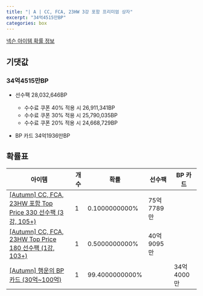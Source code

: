 ```yaml
---
title: "| A | CC, FCA, 23HW 3강 포함 프리미엄 상자"
excerpt: "34억4515만BP"
categories: box
---
```

[넥슨 아이템 확률 정보](http://iteminfo.nexon.com/probability/fco?sn=7703)

## 기댓값
### 34억4515만BP
- 선수팩 28,032,646BP
  - 수수료 쿠폰 40% 적용 시 26,911,341BP
  - 수수료 쿠폰 30% 적용 시 25,790,035BP
  - 수수료 쿠폰 20% 적용 시 24,668,729BP

- BP 카드 34억1936만BP

## 확률표

|아이템|개수|확률|선수팩|BP 카드|
|---|---|---|---|---|
|[[Autumn] CC, FCA, 23HW 포함 Top Price 330 선수팩 (3강, 105+)](/player/7684)|1|0.1000000000%|75억7789만||
|[[Autumn] CC, FCA, 23HW Top Price 180 선수팩 (1강, 103+)](/player/7685)|1|0.5000000000%|40억9095만||
|[[Autumn] 행운의 BP 카드 (30억~100억)](/bp/7696)|1|99.4000000000%||34억4000만|
